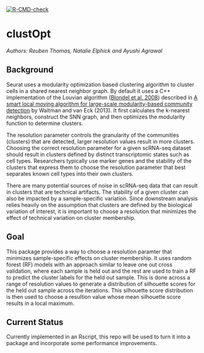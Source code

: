 <!-- badges: start -->
[![R-CMD-check](https://github.com/gladstone-institutes/clustOpt/actions/workflows/R-CMD-check.yaml/badge.svg)](https://github.com/gladstone-institutes/clustOpt/actions/workflows/R-CMD-check.yaml)
<!-- badges: end -->
   
# clustOpt
*Authors: Reuben Thomas, Natalie Elphick and Ayushi Agrawal*

## Background
Seurat uses a modularity optimization based clustering algorithm to cluster cells in a shared nearest neighbor graph. By default it uses a C++ implementation of the Louvian algorithm ([Blondel et al. 2008](https://doi.org/10.1088/1742-5468/2008/10/P10008)) described in [A smart local moving algorithm for large-scale modularity-based community detection](http://www.ludowaltman.nl/slm/) by Waltman and van Eck (2013). It first calculates the k-nearest neighbors, construct the SNN graph, and then optimizes the modularity function to determine clusters.

The resolution parameter controls the granularity of the communities (clusters) that are detected, larger resolution values result in more clusters. Choosing the correct resolution parameter for a given scRNA-seq dataset should result in clusters defined by distinct transcriptomic states such as cell types. Researchers typically use marker genes and the stability of the clusters that express them to choose the resolution parameter that best separates known cell types into their own clusters.

There are many potential sources of noise in scRNA-seq data that can result in clusters that are technical artifacts. The stability of a given cluster can also be impacted by a sample-specific variation. Since downstream analysis relies heavily on the assumption that clusters are defined by the biological variation of interest, it is important to choose a resolution that minimizes the effect of technical variation on cluster membership.

## Goal
This package provides a way to choose a resolution paramter that minimizes sample-specific effects on cluster membership. It uses random forest (RF) models with an approach similar to leave one out cross validation, where each sample is held out and the rest are used to train a RF to predict the cluster labels for the held out sample. This is done across a range of resolution values to generate a distribution of silhouette scores for the held out sample across the iterations. This silhouette score distribution is then used to choose a resultion value whose mean silhouette score results in a local maximum.

## Current Status
Currently implemented in an Rscript, this repo will be used to turn it into a package and incorporate some performance improvements.


